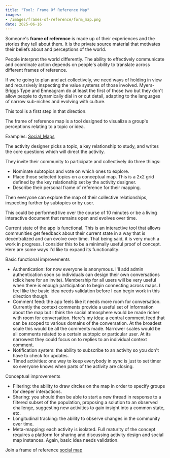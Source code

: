 ```yaml
---
title: "Tool: Frame Of Reference Map"
images: 
- /images/frames-of-reference/form_map.png
date: 2025-06-16
---
```


Someone's **frame of reference** is made up of their experiences and the stories they tell about them. It is the private source material that motivates their beliefs about and perceptions of the world. 

People interpret the world differently. The ability to effectively communicate and coordinate action depends on people's ability to translate across different frames of reference.  

If we're going to plan and act collectively, we need ways of holding in view and recursively inspecting the value systems of those involved. Myers-Briggs Type and Enneagram do at least the first of those two but they don't allow people to dynamically dial in or out detail, adapting to the languages of narrow sub-niches and evolving with culture.

This tool is a first step in that direction. 

The frame of reference map is a tool designed to visualize a group's perceptions relating to a topic or idea. 

Examples: [Social_Maps](/maps)

The activity designer picks a topic, a key relationship to study, and writes the core questions which will direct the activity. 

They invite their community to participate and collectively do three things:
- Nominate subtopics and vote on which ones to explore.
- Place those selected topics on a conceptual map. This is a 2x2 grid defined by the key relationship set by the activity designer.
- Describe their personal frame of reference for their mapping. 

Then everyone can explore the map of their collective relationships, inspecting further by subtopics or by user. 

This could be performed live over the course of 10 minutes or be a living interactive document that remains open and evolves over time.

Current state of the app is functional. This is an interactive tool that allows communities get feedback about their current state in a way that is decentralized and can evolve over time. That being said, it is very much a work in progress. I consider this to be a minimally useful proof of concept. Here are some ways I'd like to expand its functionality:

Basic functional improvements
- Authentication: for now everyone is anonymous. I'll add admin authentication soon so individuals can design their own conversations (click here for an invite). Membership for all users will be very useful when there is enough participation to begin connecting across maps. I feel like the basic idea needs validation before I can begin work in this direction though.
- Comment feed: the app feels like it needs more room for conversation. Currently the context comments provide a useful set of information about the map but I think the social atmosphere would be made richer with room for conversation. Here's my idea: a central comment feed that can be scoped to various domains of the conversation. At the broadest scale this would be all the comments made. Narrower scales would be all comments related to a certain subtopic or particular user. At its narrowest they could focus on to replies to an individual context comment. 
- Notification system: the ability to subscribe to an activity so you don't have to check for updates. 
- Timed activities: one way to keep everybody in sync is just to set timer so everyone knows when parts of the activity are closing. 


Conceptual improvements
- Filtering: the ability to draw circles on the map in order to specify groups for deeper interactions.
- Sharing: you should then be able to start a new thread in response to a filtered subset of the population, proposing a solution to an observed challenge, suggesting new activities to gain insight into a common state, etc.
- Longitudinal tracking: the ability to observe changes in the community over time.
- Meta-mapping: each activity is isolated. Full maturity of the concept requires a platform for sharing and discussing activity design and social map instances. Again, basic idea needs validation.

Join a frame of reference [social map](/maps)